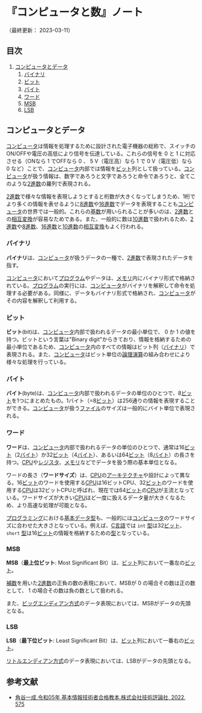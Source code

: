 # 『コンピュータと数』ノート

（最終更新： 2023-03-11）


## 目次

1. [コンピュータとデータ](#コンピュータとデータ)
	1. [バイナリ](#バイナリ)
	1. [ビット](#ビット)
	1. [バイト](#バイト)
	1. [ワード](#ワード)
	1. [MSB](#msb)
	1. [LSB](#lsb)


## コンピュータとデータ

[コンピュータ](../../../computer/_/chapters/computer.md#コンピュータ)は情報を処理するために設計された電子機器の総称で、スイッチのON/OFFや電圧の高低により信号を伝達している。これらの信号を $0$ と $1$ に対応させる（ONなら $1$ でOFFなら $0$ 、 $5$ V（電圧高）なら $1$ で $0$ V（電圧低）なら $0$ など）ことで、[コンピュータ](../../../computer/_/chapters/computer.md#コンピュータ)内部では情報を[ビット](#ビット)列として扱っている。[コンピュータ](../../../computer/_/chapters/computer.md#コンピュータ)が扱う情報は、数字であろうと文字であろうと命令であろうと、全てこのような[2進数](../../discrete_mathematics/_/chapters/radix.md#2進数)の羅列で表現される。

[2進数](../../discrete_mathematics/_/chapters/radix.md#2進数)で様々な情報を表現しようとすると桁数が大きくなってしまうため、1桁でより多くの情報を表せるように[8進数](../../discrete_mathematics/_/chapters/radix.md#8進数)や[16進数](../../discrete_mathematics/_/chapters/radix.md#16進数)でデータを表現することも[コンピュータ](../../../computer/_/chapters/computer.md#コンピュータ)の世界では一般的。これらの[基数](../../discrete_mathematics/_/chapters/radix.md#基数)が用いられることが多いのは、[2進数](../../discrete_mathematics/_/chapters/radix.md#2進数)との[相互変換](../../discrete_mathematics/_/chapters/radix.md#基数変換)が容易なためである。また、一般的に数は[10進数](../../discrete_mathematics/_/chapters/radix.md#10進数)で扱われるため、[2進数](../../discrete_mathematics/_/chapters/radix.md#2進数)や[8進数](../../discrete_mathematics/_/chapters/radix.md#8進数)、[16進数](../../discrete_mathematics/_/chapters/radix.md#16進数)と[10進数](../../discrete_mathematics/_/chapters/radix.md#10進数)の[相互変換](../../discrete_mathematics/_/chapters/radix.md#基数変換)もよく行われる。

### バイナリ

**バイナリ**は、[コンピュータ](../../../computer/_/chapters/computer.md#コンピュータ)が扱うデータの一種で、[2進数](../../discrete_mathematics/_/chapters/radix.md#2進数)で表現されたデータを指す。

[コンピュータ](../../../computer/_/chapters/computer.md#コンピュータ)において[プログラム](../../../programming/_/chapters/programming.md#プログラム)やデータは、[メモリ](../../../computer/hardware/_/chapters/memory.md#メモリ)内にバイナリ形式で格納されている。[プログラム](../../../programming/_/chapters/programming.md#プログラム)の実行には、[コンピュータ](../../../computer/_/chapters/computer.md#コンピュータ)がバイナリを解釈して命令を処理する必要がある。同様に、データもバイナリ形式で格納され、[コンピュータ](../../../computer/_/chapters/computer.md#コンピュータ)がその内容を解釈して利用する。

### ビット

**ビット**(bit)は、[コンピュータ](../../../computer/_/chapters/computer.md#コンピュータ)内部で扱われるデータの最小単位で、 $0$ か $1$ の値を持つ。ビットという言葉は"Binary digit"からきており、情報を格納するための最小単位であるため、[コンピュータ](../../../computer/_/chapters/computer.md#コンピュータ)内のすべての情報はビット列（[バイナリ](#バイナリ)）で表現される。また、[コンピュータ](../../../computer/_/chapters/computer.md#コンピュータ)はビット単位の[論理演算](../../discrete_mathematics/_/chapters/logical_operation.md#論理演算)の組み合わせにより様々な処理を行っている。

### バイト

**バイト**(byte)は、[コンピュータ](../../../computer/_/chapters/computer.md#コンピュータ)内部で扱われるデータの単位のひとつで、8[ビット](#ビット)を1つにまとめたもの。1バイト（=8[ビット](#ビット)）は256通りの情報を表現することができる。[コンピュータ](../../../computer/_/chapters/computer.md#コンピュータ)が扱う[ファイル](../../../computer/software/_/chapters/file_system.md#ファイル)のサイズは一般的にバイト単位で表現される。

### ワード

**ワード**は、[コンピュータ](../../../computer/_/chapters/computer.md#コンピュータ)内部で扱われるデータの単位のひとつで、通常は16[ビット](#ビット)（2[バイト](#バイト)）か32[ビット](#ビット)（4[バイト](#バイト)）、あるいは64[ビット](#ビット)（8[バイト](#バイト)）の長さを持つ。[CPU](../../../computer/hardware/_/chapters/processor.md#cpu)や[レジスタ](../../../computer/hardware/_/chapters/processor.md#レジスタ)、[メモリ](../../../computer/hardware/_/chapters/memory.md#メモリ)などでデータを扱う際の基本単位となる。

ワードの長さ（**ワードサイズ**）は、[CPU](../../../computer/hardware/_/chapters/processor.md#cpu)の[アーキテクチャ](../../../computer/hardware/_/chapters/processor.md#cpuアーキテクチャ)や設計によって異なる。16[ビット](#ビット)のワードを使用する[CPU](../../../computer/hardware/_/chapters/processor.md#cpu)は16ビットCPU、32[ビット](#ビット)のワードを使用する[CPU](../../../computer/hardware/_/chapters/processor.md#cpu)は32ビットCPUと呼ばれ、現在では64[ビット](#ビット)の[CPU](../../../computer/hardware/_/chapters/processor.md#cpu)が主流となっている。ワードサイズが大きい[CPU](../../../computer/hardware/_/chapters/processor.md#cpu)ほど一度に扱えるデータ量が大きくなるため、より高速な処理が可能となる。

[プログラミング](../../../programming/_/chapters/programming.md#プログラミング)における[基本データ型](../../../programming/_/chapters/data_type.md#プリミティブ型)も、一般的には[コンピュータ](../../../computer/_/chapters/computer.md#コンピュータ)のワードサイズに合わせた大きさとなっている。例えば、[C言語](../../../programming/_/chapters/programming_language.md#c言語)では `int` [型](../../../programming/_/chapters/data_type.md#型)は32[ビット](#ビット)、 `short` [型](../../../programming/_/chapters/data_type.md#型)は16[ビット](#ビット)の情報を格納するための[型](../../../programming/_/chapters/data_type.md#型)となっている。

### MSB

**MSB**（**最上位ビット**: Most Significant Bit）は、[ビット](#ビット)列において一番左の[ビット](#ビット)。

[補数](../../../discrete_mathematics/_/chapters/numeric_representation.md#補数)を用いた[2進数](../../discrete_mathematics/_/chapters/radix.md#2進数)の正負の数の表現において、MSBが $0$ の場合その数は正の数として、 $1$ の場合その数は負の数として扱われる。

また、[ビッグエンディアン方式](../../information_theory/_/chapters/coding_theory.md#ビッグエンディアン)のデータ表現においては、MSBがデータの先頭となる。

### LSB

**LSB**（**最下位ビット**: Least Significant Bit）は、[ビット](#ビット)列において一番右の[ビット](#ビット)。

[リトルエンディアン方式](../../information_theory/_/chapters/coding_theory.md#リトルエンディアン)のデータ表現においては、LSBがデータの先頭となる。


## 参考文献

- [角谷一成.令和05年 基本情報技術者合格教本.株式会社技術評論社, 2022, 575](https://gihyo.jp/book/2022/978-4-297-13164-7)
